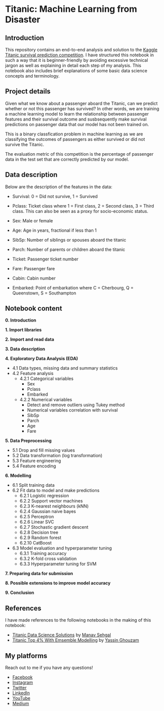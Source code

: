 # Titanic: Machine Learning from Disaster 

## Introduction
This repository contains an end-to-end analysis and solution to the [Kaggle Titanic survival prediction competition](https://www.kaggle.com/c/titanic/overview). I have structured this notebook in such a way that it is beginner-friendly by avoiding excessive technical jargon as well as explaining in detail each step of my analysis. This notebook also includes brief explanations of some basic data science concepts and terminology.

## Project details
Given what we know about a passenger aboard the Titanic, can we predict whether or not this passenger has survived? In other words, we are training a machine learning model to learn the relationship between passenger features and their survival outcome and susbsequently make survival predictions on passenger data that our model has not been trained on.

This is a binary classfication problem in machine learning as we are classifying the outcomes of passengers as either survived or did not survive the Titanic.

The evaluation metric of this competition is the percentage of passenger data in the test set that are correctly predicted by our
model.

## Data description

Below are the description of the features in the data:

- Survival: 0 = Did not survive, 1 = Survived

- Pclass: Ticket class where 1 = First class, 2 = Second class, 3 = Third class. This can also be seen as a proxy for socio-economic status.

- Sex: Male or female

- Age: Age in years, fractional if less than 1

- SibSp: Number of siblings or spouses aboard the titanic

- Parch: Number of parents or children aboard the titanic

- Ticket: Passenger ticket number

- Fare: Passenger fare

- Cabin: Cabin number

- Embarked: Point of embarkation where C = Cherbourg, Q = Queenstown, S = Southampton

## Notebook content

**0. Introduction**

**1. Import libraries**

**2. Import and read data**

**3. Data description**

**4. Exploratory Data Analysis (EDA)**
- 4.1 Data types, missing data and summary statistics
- 4.2 Feature analysis
    - 4.2.1 Categorical variables
        - Sex
        - Pclass
        - Embarked
    - 4.2.2 Numerical variables
        - Detect and remove outliers using Tukey method
        - Numerical variables correlation with survival
        - SibSp
        - Parch
        - Age
        - Fare           

**5. Data Preprocessing**
- 5.1 Drop and fill missing values
- 5.2 Data transformation (log transformation)
- 5.3 Feature engineering 
- 5.4 Feature encoding

**6. Modelling**
- 6.1 Split training data
- 6.2 Fit data to model and make predictions
    - 6.2.1 Logistic regression
    - 6.2.2 Support vector machines
    - 6.2.3 K-nearest neighbours (kNN)
    - 6.2.4 Gaussian naive bayes
    - 6.2.5 Perceptron
    - 6.2.6 Linear SVC
    - 6.2.7 Stochastic gradient descent
    - 6.2.8 Decision tree
    - 6.2.9 Random forest
    - 6.2.10 CatBoost
- 6.3 Model evaluation and hyperparameter tuning
    - 6.3.1 Training accuracy
    - 6.3.2 K-fold cross validation
    - 6.3.3 Hyperparameter tuning for SVM

**7. Preparing data for submission**

**8. Possible extensions to improve model accuracy**

**9. Conclusion**

## References
I have made references to the following notebooks in the making of this notebook:
- [Titanic Data Science Solutions](https://www.kaggle.com/startupsci/titanic-data-science-solutions) by [Manav Sehgal](https://www.kaggle.com/startupsci)
- [Titanic Top 4% With Emsemble Modelling](https://www.kaggle.com/yassineghouzam/titanic-top-4-with-ensemble-modeling) by [Yassin Ghouzam](https://www.kaggle.com/yassineghouzam)

## My platforms
Reach out to me if you have any questions! 
- [Facebook](https://www.facebook.com/chongjason914)
- [Instagram](https://www.instagram.com/chongjason914)
- [Twitter](https://www.twitter.com/chongjason914)
- [LinkedIn](https://www.linkedin.com/in/chongjason914)
- [YouTube](https://www.youtube.com/channel/UCQXiCnjatxiAKgWjoUlM-Xg?view_as=subscriber)
- [Medium](https://www.medium.com/@chongjason)
